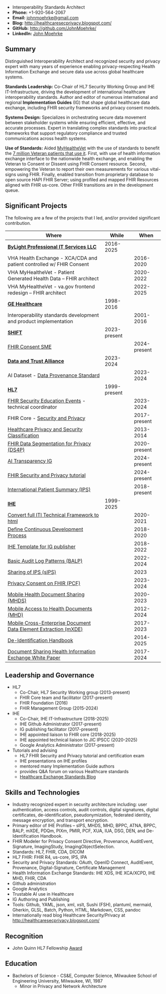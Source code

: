 
- Interoperability Standards Architect
- **Phone:** +1-920-564-2067
- **Email:** johnmoehrke@gmail.com
- **Blog:** http://healthcaresecprivacy.blogspot.com/
- **GitHub:** http://github.com/JohnMoehrke/
- **LinkedIn:** [John Moehrke](https://www.linkedin.com/in/john-moehrke-6841414/)

## Summary

Distinguished Interoperability Architect and recognized security and privacy expert with many years of experience enabling privacy-respecting Health Information Exchange and secure data use across global healthcare systems.

**Standards Leadership:** Co-Chair of HL7 Security Working Group and IHE IT-Infrastructure, driving the development of international healthcare interoperability standards. Author and editor of numerous international and regional **Implementation Guides** (IG) that shape global healthcare data exchange, including FHIR security frameworks and privacy consent models.

**Systems Design:** Specializes in orchestrating secure data movement between stakeholder systems while ensuring efficient, effective, and accurate processes. Expert in translating complex standards into practical frameworks that support regulatory compliance and trusted communications across health systems. 

**Use of Standards:** Aided [MyHealtheVet](https://www.myhealth.va.gov/mhv-portal-web/home) with the use of standards to benefit the [7 million Veteran patients that use it](https://www.va.gov/health/survey.asp#:~:text=VA%20Survey%20of%20Veteran%20Enrollees,My%20HealtheVet). First, with use of health information exchange interface to the nationwide health exchange, and enabling the Veteran to Consent or Dissent using FHIR Consent resource. Second, empowering the Veteran to report their own measurements for various vital-signs using FHIR. Finally, enabled transition from proprietary database to open source HAPI FHIR Server; using profiled and mapped FHIR Resources aligned with FHIR us-core. Other FHIR transitions are in the development queue.

## Significant Projects

The following are a few of the projects that I led, and/or provided significant contribution.

| Where | While | When |
| ----- | ----- | ----- |
| **[ByLight Professional IT Services LLC](https://bylight.com/)**           | 2016-2025
| VHA Health Exchange - XCA/CDA and patient controlled w/ FHIR Consent | | 2016-2020
| VHA MyHealtheVet - Patient Generated Health Data – FHIR architect | | 2020-2022
| VHA MyHealtheVet - va.gov frontend redesign – FHIR architect | | 2022-2025
| **[GE Healthcare](https://www.gehealthcare.com/)**         | 1998-2016
| Interoperability standards development and product implementation | | 2001-2016
| **[SHIFT](https://www.drummondgroup.com/shift/)**           | 2023-present
| [FHIR Consent SME](https://github.com/SHIFT-Task-Force)          | | 2024-present
| **[Data and Trust Alliance](https://dataandtrustalliance.org/)** | 2023-2024
| AI Dataset - [Data Provenance Standard](https://github.com/Data-and-Trust-Alliance/DPS) | | 2023-2024
| **[HL7](https://www.hl7.org)**            | 1999-present
| [FHIR Security Education Events](https://info.hl7.org/hl7-fhir-security-education-event-live) - technical coordinator   | | 2023-2024 
| FHIR Core - [Security and Privacy](https://hl7.org/fhir/secpriv-module.html) | | 2017-present
| [Healthcare Privacy and Security Classification](https://hl7.org/fhir/security-labels.html#hcs) | | 2013-2014
| [FHIR Data Segmentation for Privacy (DS4P)](https://hl7.org/fhir/uv/security-label-ds4p/) | | 2020-present
| [AI Transparency IG](https://github.com/HL7/aitransparency-ig)          | | 2024-present
| [FHIR Security and Privacy tutorial](http://bit.ly/FHIR-SecPriv) | | 2024-present 
| [International Patient Summary (IPS)](https://build.fhir.org/ig/HL7/fhir-ips/Privacy-and-Security-Considerations.html) | | 2018-present
| **[IHE](https://www.ihe.net)**            | 1999-2025
| [Convert full ITI Technical Framework to html](https://profiles.ihe.net/ITI/TF/Volume1/index.html) | | 2020-2021
| [Define Continuous Development Process](https://wiki.ihe.net/index.php/Continuous_Development_Process) | | 2018-2020
| [IHE Template for IG publisher](https://github.com/IHE/ihe-ig-template) | | 2018-2022
| [Basic Audit Log Patterns (BALP)](https://profiles.ihe.net/ITI/BALP/index.html) | | 2022-2024
| [Sharing of IPS (sIPS)](https://profiles.ihe.net/ITI/sIPS/index.html) | | 2023
| [Privacy Consent on FHIR (PCF)](https://profiles.ihe.net/ITI/PCF/index.html) ||  2023-2024
| [Mobile Health Document Sharing (MHDS)](https://profiles.ihe.net/ITI/MHDS/index.html) | | 2020-2023
| [Mobile Access to Health Documents (MHD)](https://profiles.ihe.net/ITI/MHD/index.html) ||  2012-2024
| [Mobile Cross-Enterprise Document Data Element Extraction (mXDE)](https://profiles.ihe.net/ITI/mXDE/index.html) | | 2017-2023
| [De-Identification Handbook](https://github.com/IHE/ITI.DeIdHandbook) | | 2014-2025
| [Document Sharing Health Information Exchange White Paper](https://profiles.ihe.net/ITI/HIE-Whitepaper/index.html) | | 2017-2024

## Leadership and Governance

- HL7
  - Co-Chair, HL7 Security Working group (2013-present)
  - FHIR Core team and facilitator (2017-present)
  - FHIR Foundation (2016)
  - FHIR Management Group (2015-2024)
- IHE
  - Co-Chair, IHE IT-Infrastructure (2018-2025)
  - IHE Github Administrator (2017-present)
  - IG publishing facilitator (2017-present)
  - IHE appointed liaison to FHIR core (2018-2025)
  - IHE appointed technical liaison to JIC IPSCC (2020-2025)
  - Google Analytics Administrator (2017-present)
- Tutorials and advising
  - HL7 FHIR Security and Privacy tutorial and certification exam
  - IHE presentations on IHE profiles
  - mentored many Implementation Guide authors
  - provides Q&A forum on various Healthcare standards
  - [Healthcare Exchange Standards Blog](http://healthcaresecprivacy.blogspot.com/)

## Skills and Technologies

- Industry recognized expert in security architecture including: user authentication, access controls, audit controls, digital signatures, digital certificates, de-identification, pseudonymization, federated identity, message encryption, and transport encryption. 
- Primary editor of IHE Profiles – sIPS, MHDS, MHD, BPPC, ATNA, BPPC, BALP, mXDE, PDQm, PIXm, PMIR, PCF, XUA, IUA, DSG, DEN, and De-Identification Handbook.
- FHIR Modeler for Privacy Consent Directive, Provenance, AuditEvent, Signature, ImagingStudy, ImagingObjectSelection.
- Standards: HL7, FHIR, CDA, DICOM
- HL7 FHIR: FHIR R4, us-core, IPS, IPA
- Security and Privacy Standards: OAuth, OpenID Connect, AuditEvent, Provenance, Digital-Signature, Certificate Management
- Health Information Exchange Standards: IHE XDS, IHE XCA/XCPD, IHE MHD, FHIR, CDA
- Github administration
- Google Analytics
- Trustable AI use in Healthcare
- IG Authoring and Publishing
- Tools: Github, YAML, json, xml, xslt, Sushi (FSH), plantuml, mermaid, Gherkin, GLSL, Batch, Python, HTML, Markdown, CSS, pandoc
- Internationally read blog Healthcare Security/Privacy at http://healthcaresecprivacy.blogspot.com/

## Recognition

- John Quinn HL7 Fellowship [Award](https://hl7news.hl7.org/2025/01/17/update-from-headquarters/)

## Education

- Bachelors of Science - CS&E, Computer Science, Milwaukee School of Engineering University, Milwaukee, WI, 1987
  - Minor in Privacy and Network Architecture
